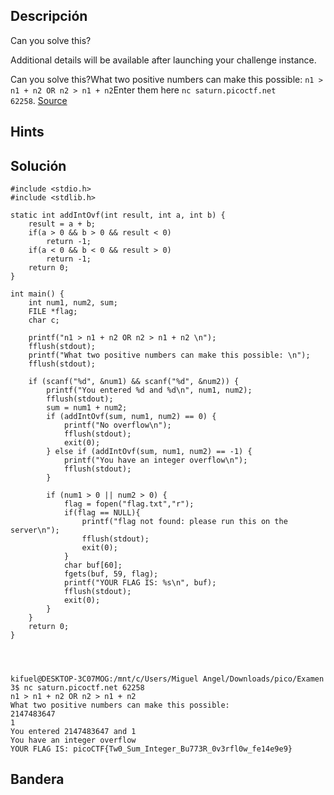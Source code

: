 ## Descripción 
Can you solve this?

Additional details will be available after launching your challenge instance.

Can you solve this?What two positive numbers can make this possible: `n1 > n1 + n2 OR n2 > n1 + n2`Enter them here `nc saturn.picoctf.net 62258`. [Source](https://artifacts.picoctf.net/c/455/flag.c)

## Hints



## Solución

```
#include <stdio.h>
#include <stdlib.h>

static int addIntOvf(int result, int a, int b) {
    result = a + b;
    if(a > 0 && b > 0 && result < 0)
        return -1;
    if(a < 0 && b < 0 && result > 0)
        return -1;
    return 0;
}

int main() {
    int num1, num2, sum;
    FILE *flag;
    char c;

    printf("n1 > n1 + n2 OR n2 > n1 + n2 \n");
    fflush(stdout);
    printf("What two positive numbers can make this possible: \n");
    fflush(stdout);
    
    if (scanf("%d", &num1) && scanf("%d", &num2)) {
        printf("You entered %d and %d\n", num1, num2);
        fflush(stdout);
        sum = num1 + num2;
        if (addIntOvf(sum, num1, num2) == 0) {
            printf("No overflow\n");
            fflush(stdout);
            exit(0);
        } else if (addIntOvf(sum, num1, num2) == -1) {
            printf("You have an integer overflow\n");
            fflush(stdout);
        }

        if (num1 > 0 || num2 > 0) {
            flag = fopen("flag.txt","r");
            if(flag == NULL){
                printf("flag not found: please run this on the server\n");
                fflush(stdout);
                exit(0);
            }
            char buf[60];
            fgets(buf, 59, flag);
            printf("YOUR FLAG IS: %s\n", buf);
            fflush(stdout);
            exit(0);
        }
    }
    return 0;
}




```

```
kifuel@DESKTOP-3C07MOG:/mnt/c/Users/Miguel Angel/Downloads/pico/Examen 3$ nc saturn.picoctf.net 62258
n1 > n1 + n2 OR n2 > n1 + n2
What two positive numbers can make this possible:
2147483647
1
You entered 2147483647 and 1
You have an integer overflow
YOUR FLAG IS: picoCTF{Tw0_Sum_Integer_Bu773R_0v3rfl0w_fe14e9e9}

```

## Bandera
